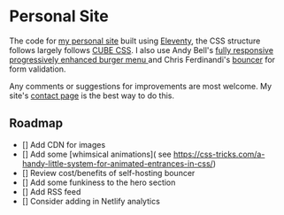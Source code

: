 # Personal Site

The code for [my personal site](https://www.dwhenson.com/) built using [Eleventy](https://www.11ty.dev/), the CSS structure follows largely follows [CUBE CSS](https://cube.fyi/). I also use Andy Bell's [fully responsive progressively enhanced burger menu ](https://piccalil.li/tutorial/build-a-fully-responsive-progressively-enhanced-burger-menu/) and Chris Ferdinandi's [bouncer](https://github.com/cferdinandi/bouncer) for form validation.

Any comments or suggestions for improvements are most welcome. My site's [contact page](https://dwhenson.com/contact/) is the best way to do this.

## Roadmap

- [] Add CDN for images
- [] Add some [whimsical animations](
  see https://css-tricks.com/a-handy-little-system-for-animated-entrances-in-css/)
- [] Review cost/benefits of self-hosting bouncer
- [] Add some funkiness to the hero section
- [] Add RSS feed
- [] Consider adding in Netlify analytics
